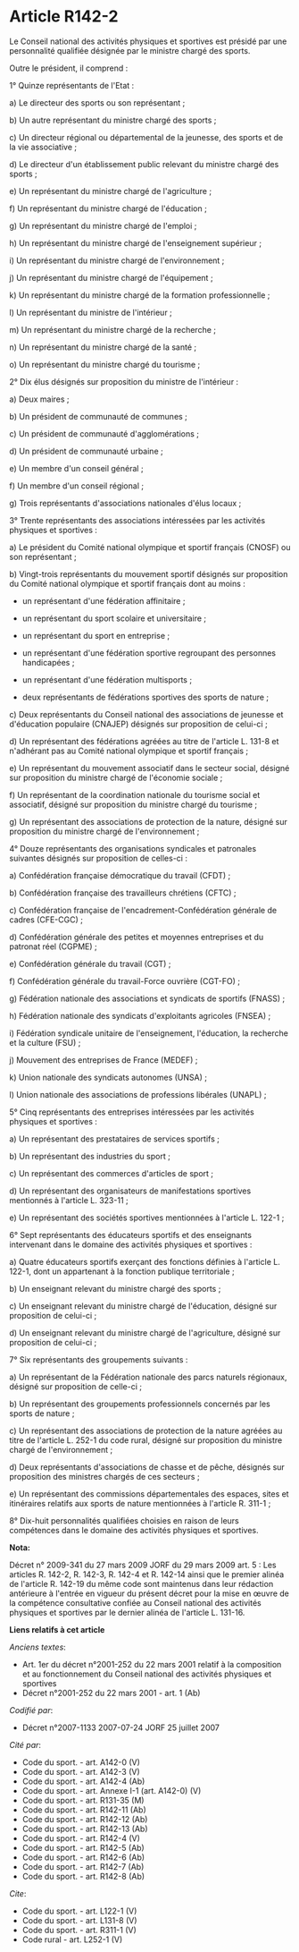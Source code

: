 # Article R142-2

Le Conseil national des activités physiques et sportives est présidé par une personnalité qualifiée désignée par le ministre
chargé des sports. 

Outre le président, il comprend : 

1° Quinze représentants de l'Etat : 

a) Le directeur des sports ou son représentant ; 

b) Un autre représentant du ministre chargé des sports ; 

c) Un directeur régional ou départemental de la jeunesse, des sports et de la vie associative ; 

d) Le directeur d'un établissement public relevant du ministre chargé des sports ; 

e) Un représentant du ministre chargé de l'agriculture ; 

f) Un représentant du ministre chargé de l'éducation ; 

g) Un représentant du ministre chargé de l'emploi ; 

h) Un représentant du ministre chargé de l'enseignement supérieur ; 

i) Un représentant du ministre chargé de l'environnement ; 

j) Un représentant du ministre chargé de l'équipement ; 

k) Un représentant du ministre chargé de la formation professionnelle ; 

l) Un représentant du ministre de l'intérieur ; 

m) Un représentant du ministre chargé de la recherche ; 

n) Un représentant du ministre chargé de la santé ; 

o) Un représentant du ministre chargé du tourisme ; 

2° Dix élus désignés sur proposition du ministre de l'intérieur : 

a) Deux maires ; 

b) Un président de communauté de communes ; 

c) Un président de communauté d'agglomérations ; 

d) Un président de communauté urbaine ; 

e) Un membre d'un conseil général ; 

f) Un membre d'un conseil régional ; 

g) Trois représentants d'associations nationales d'élus locaux ; 

3° Trente représentants des associations intéressées par les activités physiques et sportives : 

a) Le président du Comité national olympique et sportif français (CNOSF) ou son représentant ; 

b) Vingt-trois représentants du mouvement sportif désignés sur proposition du Comité national olympique et sportif français
dont au moins :

- un représentant d'une fédération affinitaire ;

- un représentant du sport scolaire et universitaire ;

- un représentant du sport en entreprise ;

- un représentant d'une fédération sportive regroupant des personnes handicapées ;

- un représentant d'une fédération multisports ;

- deux représentants de fédérations sportives des sports de nature ; 

c) Deux représentants du Conseil national des associations de jeunesse et d'éducation populaire (CNAJEP) désignés sur
proposition de celui-ci ; 

d) Un représentant des fédérations agréées au titre de l'article L. 131-8 et n'adhérant pas au Comité national olympique et
sportif français ; 

e) Un représentant du mouvement associatif dans le secteur social, désigné sur proposition du ministre chargé de l'économie
sociale ; 

f) Un représentant de la coordination nationale du tourisme social et associatif, désigné sur proposition du ministre chargé
du tourisme ; 

g) Un représentant des associations de protection de la nature, désigné sur proposition du ministre chargé de
l'environnement ; 

4° Douze représentants des organisations syndicales et patronales suivantes désignés sur proposition de celles-ci : 

a) Confédération française démocratique du travail (CFDT) ; 

b) Confédération française des travailleurs chrétiens (CFTC) ; 

c) Confédération française de l'encadrement-Confédération générale de cadres (CFE-CGC) ; 

d) Confédération générale des petites et moyennes entreprises et du patronat réel (CGPME) ; 

e) Confédération générale du travail (CGT) ; 

f) Confédération générale du travail-Force ouvrière (CGT-FO) ; 

g) Fédération nationale des associations et syndicats de sportifs (FNASS) ; 

h) Fédération nationale des syndicats d'exploitants agricoles (FNSEA) ; 

i) Fédération syndicale unitaire de l'enseignement, l'éducation, la recherche et la culture (FSU) ; 

j) Mouvement des entreprises de France (MEDEF) ; 

k) Union nationale des syndicats autonomes (UNSA) ; 

l) Union nationale des associations de professions libérales (UNAPL) ; 

5° Cinq représentants des entreprises intéressées par les activités physiques et sportives : 

a) Un représentant des prestataires de services sportifs ; 

b) Un représentant des industries du sport ; 

c) Un représentant des commerces d'articles de sport ; 

d) Un représentant des organisateurs de manifestations sportives mentionnés à l'article L. 323-11 ; 

e) Un représentant des sociétés sportives mentionnées à l'article L. 122-1 ; 

6° Sept représentants des éducateurs sportifs et des enseignants intervenant dans le domaine des activités physiques et
sportives : 

a) Quatre éducateurs sportifs exerçant des fonctions définies à l'article L. 122-1, dont un appartenant à la fonction
publique territoriale ; 

b) Un enseignant relevant du ministre chargé des sports ; 

c) Un enseignant relevant du ministre chargé de l'éducation, désigné sur proposition de celui-ci ; 

d) Un enseignant relevant du ministre chargé de l'agriculture, désigné sur proposition de celui-ci ; 

7° Six représentants des groupements suivants : 

a) Un représentant de la Fédération nationale des parcs naturels régionaux, désigné sur proposition de celle-ci ; 

b) Un représentant des groupements professionnels concernés par les sports de nature ; 

c) Un représentant des associations de protection de la nature agréées au titre de l'article L. 252-1 du code rural, désigné
sur proposition du ministre chargé de l'environnement ; 

d) Deux représentants d'associations de chasse et de pêche, désignés sur proposition des ministres chargés de ces secteurs ; 

e) Un représentant des commissions départementales des espaces, sites et itinéraires relatifs aux sports de nature
mentionnées à l'article R. 311-1 ; 

8° Dix-huit personnalités qualifiées choisies en raison de leurs compétences dans le domaine des activités physiques et
sportives.

**Nota:**

Décret n° 2009-341 du 27 mars 2009 JORF du 29 mars 2009 art. 5 : Les articles R. 142-2, R. 142-3, R. 142-4 et R. 142-14 ainsi
que le premier alinéa de l'article R. 142-19 du même code sont maintenus dans leur rédaction antérieure à l'entrée en vigueur
du présent décret pour la mise en œuvre de la compétence consultative confiée au Conseil national des activités physiques et
sportives par le dernier alinéa de l'article L. 131-16.

**Liens relatifs à cet article**

_Anciens textes_:

  - Art. 1er du décret n°2001-252 du 22 mars 2001 relatif à la composition et au fonctionnement du Conseil national des activités physiques et sportives
  - Décret n°2001-252 du 22 mars 2001 - art. 1 (Ab)

_Codifié par_:

  - Décret n°2007-1133 2007-07-24 JORF 25 juillet 2007

_Cité par_:

  - Code du sport. - art. A142-0 (V)
  - Code du sport. - art. A142-3 (V)
  - Code du sport. - art. A142-4 (Ab)
  - Code du sport. - art. Annexe I-1 (art. A142-0) (V)
  - Code du sport. - art. R131-35 (M)
  - Code du sport. - art. R142-11 (Ab)
  - Code du sport. - art. R142-12 (Ab)
  - Code du sport. - art. R142-13 (Ab)
  - Code du sport. - art. R142-4 (V)
  - Code du sport. - art. R142-5 (Ab)
  - Code du sport. - art. R142-6 (Ab)
  - Code du sport. - art. R142-7 (Ab)
  - Code du sport. - art. R142-8 (Ab)

_Cite_:

  - Code du sport. - art. L122-1 (V)
  - Code du sport. - art. L131-8 (V)
  - Code du sport. - art. R311-1 (V)
  - Code rural - art. L252-1 (V)
